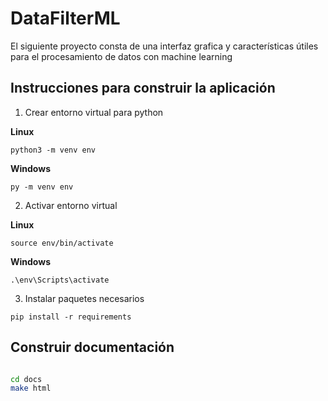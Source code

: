 # DataFilterML
El siguiente proyecto consta de una interfaz grafica y características útiles para el procesamiento de datos con machine learning

## Instrucciones para construir la aplicación

1. Crear entorno virtual para python

**Linux**

```python3 -m venv env```

**Windows**

```py -m venv env```

2. Activar entorno virtual

**Linux**

```source env/bin/activate```

**Windows**

```.\env\Scripts\activate```


3. Instalar paquetes necesarios

```pip install -r requirements```

## Construir documentación 

```sh

cd docs
make html

```

